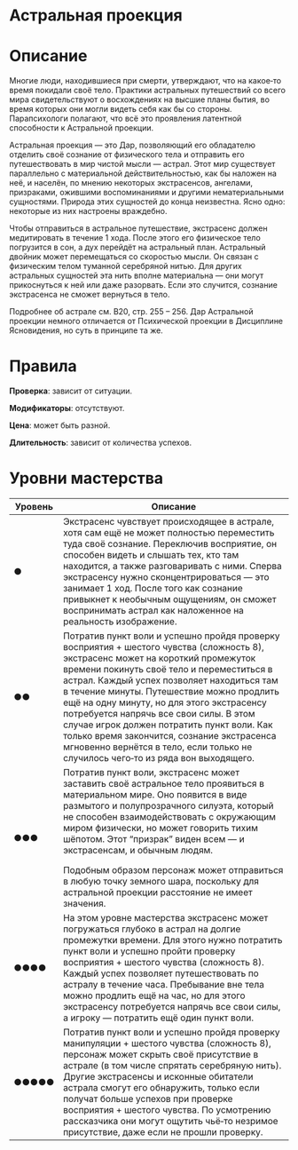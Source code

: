 # Астральная проекция

# Описание

Многие люди, находившиеся при смерти, утверждают, что на какое‐то время покидали своё тело. Практики астральных путешествий со всего мира свидетельствуют о восхождениях на высшие планы бытия, во время которых они могли видеть себя как бы со стороны. Парапсихологи полагают, что всё это проявления латентной способности к Астральной проекции.

Астральная проекция — это Дар, позволяющий его обладателю отделить своё сознание от физического тела и отправить его путешествовать в мир чистой мысли — астрал. Этот мир существует параллельно с материальной действительностью, как бы наложен на неё, и населён, по мнению некоторых экстрасенсов, ангелами, призраками, ожившими воспоминаниями и другими нематериальными сущностями. Природа этих сущностей до конца неизвестна. Ясно одно: некоторые из них настроены враждебно.

Чтобы отправиться в астральное путешествие, экстрасенс должен медитировать в течение 1 хода. После этого его физическое тело погрузится в сон, а дух перейдёт на астральный план. Астральный двойник может перемещаться со скоростью мысли. Он связан с физическим телом туманной серебряной нитью. Для других астральных сущностей эта нить вполне материальна — они могут прикоснуться к ней или даже разорвать. Если это случится, сознание экстрасенса не сможет вернуться в тело.

Подробнее об астрале см. В20, стр. 255 – 256. Дар Астральной проекции немного отличается от Психической проекции в Дисциплине Ясновидения, но суть в принципе та же.

# Правила

**Проверка**: зависит от ситуации. 

**Модификаторы**: отсутствуют.

**Цена**: может быть разной.

**Длительность**: зависит от количества успехов.

# Уровни мастерства

| Уровень | Описание                                                                                                                                                                                                                                                                                                                                                                                                                                                                                                                                         |
| ------- | ------------------------------------------------------------------------------------------------------------------------------------------------------------------------------------------------------------------------------------------------------------------------------------------------------------------------------------------------------------------------------------------------------------------------------------------------------------------------------------------------------------------------------------------------ |
| ●       | Экстрасенс чувствует происходящее в астрале, хотя сам ещё не может полностью переместить туда своё сознание. Переключив восприятие, он способен видеть и слышать тех, кто там находится, а также разговаривать с ними. Сперва экстрасенсу нужно сконцентрироваться — это занимает 1 ход. После того как сознание привыкнет к необычным ощущениям, он сможет воспринимать астрал как наложенное на реальность изображение.                                                                                                                        |
| ●●      | Потратив пункт воли и успешно пройдя проверку восприятия + шестого чувства (сложность 8), экстрасенс может на короткий промежуток времени покинуть своё тело и переместиться в астрал. Каждый успех позволяет находиться там в течение минуты. Путешествие можно продлить ещё на одну минуту, но для этого экстрасенсу потребуется напрячь все свои силы. В этом случае игрок должен потратить пункт воли. Как только время закончится, сознание экстрасенса мгновенно вернётся в тело, если только не случилось чего‐то из ряда вон выходящего. |
| ●●●     | Потратив пункт воли, экстрасенс может заставить своё астральное тело проявиться в материальном мире. Оно появится в виде размытого и полупрозрачного силуэта, который не способен взаимодействовать с окружающим миром физически, но может говорить тихим шёпотом. Этот “призрак” виден всем — и экстрасенсам, и обычным людям. <p></p> Подобным образом персонаж может отправиться в любую точку земного шара, поскольку для астральной проекции расстояние не имеет значения.                                                                  |
| ●●●●    | На этом уровне мастерства экстрасенс может погружаться глубоко в астрал на долгие промежутки времени. Для этого нужно потратить пункт воли и успешно пройти проверку восприятия + шестого чувства (сложность 8). Каждый успех позволяет путешествовать по астралу в течение часа. Пребывание вне тела можно продлить ещё на час, но для этого экстрасенсу потребуется напрячь все свои силы, а игроку — потратить ещё один пункт воли.                                                                                                           |
| ●●●●●   | Потратив пункт воли и успешно пройдя проверку манипуляции + шестого чувства (сложность 8), персонаж может скрыть своё присутствие в астрале (в том числе спрятать серебряную нить). Другие экстрасенсы и исконные обитатели астрала смогут его обнаружить, только если получат больше успехов при проверке восприятия + шестого чувства. По усмотрению рассказчика они могут ощутить чьё‐то незримое присутствие, даже если не прошли проверку.                                                                                                  | 